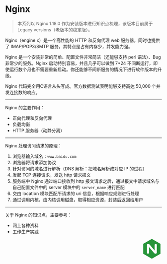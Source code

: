 # Nginx

> 本系列以 Nginx 1.18.0 作为安装版本进行知识点梳理，该版本目前属于 Legacy versions（老版本的稳定版）。

Nginx（engine x）是一个高性能的 HTTP 和反向代理 web 服务器，同时也提供了 IMAP/POP3/SMTP 服务。其特点是占有内存少，并发能力强。

Nginx 是一个安装非常的简单、配置文件非常简洁（还能够支持 perl 语法）、Bug 非常少的服务。Nginx 启动特别容易，并且几乎可以做到 7*24 不间断运行，即使运行数个月也不需要重新启动。你还能够不间断服务的情况下进行软件版本的升级。

Nginx 代码完全用C语言从头写成。官方数据测试表明能够支持高达 50,000 个并发连接数的响应。

<hr>

Nginx 的主要作用：

* 正向代理和反向代理
* 负载均衡
* HTTP 服务器（动静分离）

<hr>

Nginx 处理访问请求的原理：

1. 浏览器输入域名：`www.baidu.com`
2. 浏览器将请求添加协议
3. 针对访问的域名进行解析（DNS 解析：把域名解析成对应 IP 的过程）
4. 发起 TCP 连接请求，发送 http 请求报文
5. 服务端中 Nginx 通过端口接收到 http 报文请求之后，通过报文中请求域名与自己配置文件中的 server 模块中的 `server_name` 进行匹配
6. 交由 location 模块匹配所请求的 uri 信息，根据响应规则进行处理
7. 通过调用内核，由内核调用磁盘，取得相应资源，封装后返回给用户

<hr>

关于 Nginx 的知识点，主要参考： 

* 网上各种资料
* 工作生产实践

<div style="text-align: right">
  <svg t="1624981822388" class="icon" viewBox="0 0 1024 1024" version="1.1" xmlns="http://www.w3.org/2000/svg" p-id="1252" width="64" height="64"><path d="M512 0L68.48 256v512L512 1024l443.52-256V256z m256 707.84c0 30.08-27.552 55.04-65.248 55.04-26.912 0-57.632-10.88-76.832-34.56l-256-304.672v284.16c0 30.752-24.32 55.04-54.368 55.04H312.32c-30.752 0-55.04-25.6-55.04-55.04V316.16c0-30.08 26.88-55.04 64-55.04 27.552 0 58.88 10.88 78.08 34.56l254.72 304.672V316.16c0-30.752 25.6-55.04 55.04-55.04h3.2c30.72 0 55.04 25.6 55.04 55.04v391.68z" fill="#269539" p-id="1253"></path></svg>
</div>
